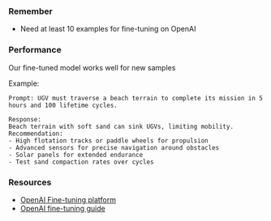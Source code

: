 ### Remember
- Need at least 10 examples for fine-tuning on OpenAI

### Performance 

Our fine-tuned model works well for new samples

Example:

```
Prompt: UGV must traverse a beach terrain to complete its mission in 5 hours and 100 lifetime cycles.

Response:
Beach terrain with soft sand can sink UGVs, limiting mobility.
Recommendation:
- High flotation tracks or paddle wheels for propulsion
- Advanced sensors for precise navigation around obstacles
- Solar panels for extended endurance
- Test sand compaction rates over cycles
```

### Resources 

- [OpenAI Fine-tuning platform](https://platform.openai.com/finetune)
- [OpenAI fine-tuning guide](https://platform.openai.com/docs/guides/fine-tuning/create-a-fine-tuned-model)

